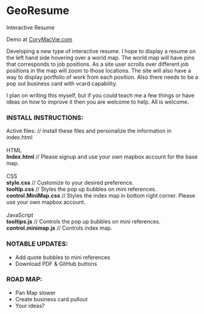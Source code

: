GeoResume
==============

Interactive Resume

Demo at <a href="http://www.corymacvie.com">CoryMacVie.com</a>

Developing a new type of interactive resume. I hope to display a resume on the left hand side hovering over a world map.
The world map will have pins that corresponds to job positions.  As a site user scrolls over different job positions in
the map will zoom to those locations.  The site will also have a way to display portfolio of work from each position. 
Also there needs to be a pop out business card with vcard capability. 

I plan on writing this myself, but if you could teach me a few things or have ideas on how to improve it then you are welcome to help.  All is welcome. 

<h3>INSTALL INSTRUCTIONS:</h3>

Active files: // install these files and personalize the information in index.html<br />
<br />
HTML <br />
<strong>Index.html</strong>  // Please signup and use your own mapbox account for the base map.<br />
<br />
CSS <br />
<strong>style.css</strong>  // Customize to your desired preference. <br />
<strong>tooltip.css</strong> // Styles the pop up bubbles on mini references.<br />
<strong>control.MiniMap.css</strong> // Styles the index map in bottom right corner.  Please use your own mapbox account.<br />
<br />
JavaScript<br />
<strong>tooltips.js</strong>  // Controls the pop up bubbles on mini references.<br />
<strong>control.minimap.js</strong>  // Controls index map.<br />



<h3>NOTABLE UPDATES:</h3>

- Add quote bubbles to mini references
- Download PDF & GitHub buttons

<h3>ROAD MAP:</h3>

- Pan Map slower
- Create business card pullout
- Your ideas?

